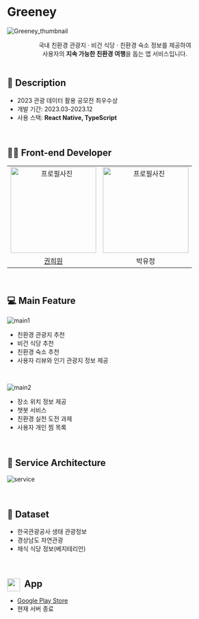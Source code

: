 # Greeney
![Greeney_thumbnail](https://github.com/user-attachments/assets/da32ade3-c7dd-4c3f-ae60-2068cf4502f8)


<div align="center">
  국내 친환경 관광지 · 비건 식당 · 친환경 숙소 정보를 제공하여 <br>
  사용자의 <strong>지속 가능한 친환경 여행</strong>을 돕는 앱 서비스입니다.
</div>



<br>

## 📖 Description
- 2023 관광 데이터 활용 공모전 최우수상
- 개발 기간: 2023.03-2023.12
- 사용 스택: <strong>React Native, TypeScript</strong>

<br>

## 👨‍💻 Front-end Developer
<table>
    <tr align="center">
      <td style="min-width: 100px;">
            <a href="https://github.com/won0324">
                <img src="https://github.com/user-attachments/assets/76d86bc7-9001-4db4-b5ae-9219da1b5853" width="200" alt="프로필사진">
              <br />
            </a>
        </td>
      <td style="min-width: 150px;">
                <img src="https://avatars.githubusercontent.com/u/90364686?v=4" width="200" alt="프로필사진">
              <br />
        </td>
    </tr>
    <tr align="center">
       <td>
            <a href="https://github.com/won0324">권희원</a>
      </td>
       <td>
             박유정
      </td>
    </tr>
</table>

<br>

## 💻 Main Feature
![main1](https://github.com/user-attachments/assets/4bd641ef-0b4b-44fe-a352-25a9752c2bb3)
- 친환경 관광지 추천
- 비건 식당 추천
- 친환경 숙소 추천
- 사용자 리뷰와 인기 관광지 정보 제공

<br>

![main2](https://github.com/user-attachments/assets/26f9f37c-95e7-411a-ac12-2b6fe8a74bb8)
- 장소 위치 정보 제공
- 챗봇 서비스
- 친환경 실천 도전 과제
- 사용자 개인 찜 목록

<br>

## 🔨 Service Architecture
![service](https://github.com/user-attachments/assets/56461988-7511-4a9c-9bea-881cf41b4c83)

<br>

## 📄 Dataset
- 한국관광공사 생태 관광정보
- 경상남도 자연관광
- 채식 식당 정보(베지테리언)

<br>

## <img src="https://github.com/user-attachments/assets/b9d54e7a-ed2d-4121-a1ac-d334b2a23f57" width="30" alt="" align="left" style="margin-right: 10px;"> App
- <a href="https://play.google.com/store/apps/details?id=com.greeney_client&pcampaignid=web_share">Google Play Store</a>
- 현재 서버 종료
